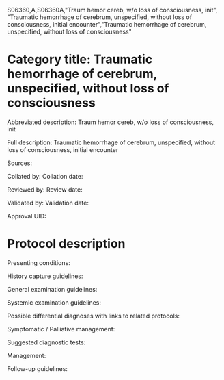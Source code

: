 S06360,A,S06360A,"Traum hemor cereb, w/o loss of consciousness, init", "Traumatic hemorrhage of cerebrum, unspecified, without loss of consciousness, initial encounter","Traumatic hemorrhage of cerebrum, unspecified, without loss of consciousness"
# Category title: Traumatic hemorrhage of cerebrum, unspecified, without loss of consciousness

Abbreviated description: Traum hemor cereb, w/o loss of consciousness, init

Full description: Traumatic hemorrhage of cerebrum, unspecified, without loss of consciousness, initial encounter

Sources:

Collated by:
Collation date:

Reviewed by:
Review date:

Validated by:
Validation date:

Approval UID:

# Protocol description

Presenting conditions:

History capture guidelines:

General examination guidelines:

Systemic examination guidelines:

Possible differential diagnoses with links to related protocols:

Symptomatic / Palliative management:

Suggested diagnostic tests:

Management:

Follow-up guidelines:
